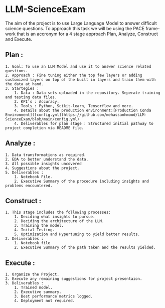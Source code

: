 # LLM-ScienceExam
The aim of the project is to use Large Language Model to answer difficult science questions. To approach this task we will be using the PACE frame-work that is an accronym for a 4 stage approach Plan, Analyze, Construct and Execute.
## Plan :
    1. Goal: To use an LLM Model and use it to answer science related questions.
    2. Approach : Fine tuning either the top few layers or adding customized layers on top of the built in layers and train them with the data at hand.
    3. Startegies : 
        1. Data : Data sets uploaded in the repository. Seperate training and testing data files.
        2. KPI's : Accuracy.
        3. Tools : Python, Scikit-learn, Tensorflow and more.
        4. Details about the production environment:[Production Conda Environment]([config.yml](https://github.com/mehassanhmood/LLM-ScienceExam/blob/main/config.yml)
        4. Deliverables for plan stage : Structured initial pathway to project completion via README file.
## Analyze :
    1. Data transformations as required.
    2. EDA to better understand the data.
    3. All possible insights uncovered
    4. Suggestions about the project.
    5. Deliverables : 
        1. Notebook File.
        2. Executive Summary of the procedure including insights and problems encountered.
## Construct :
    1. This stage includes the following processes:
        1. Deciding what insights to pursue.
        2. Deciding the architecture of the LLM.
        3. Training the model.
        4. Inital Testing.
        5. Optimization and Hypertuning to yield better results.
    2. Deliverables :
        1. Notebook file
        2. Executive Summary of the path taken and the results yielded.
## Execute :
    1. Organize the Project.
    2. Execute any remaining suggestions for project presentaion.
    3. Deliverables :
        1. Trained model.
        2. Executive summary.
        3. Best performance metrics logged.
        4. Deployment not required.
    
        
    
